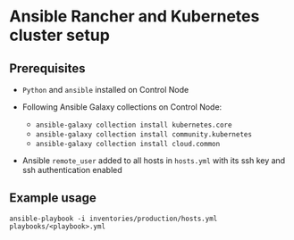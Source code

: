 # Ansible Rancher and Kubernetes cluster setup

## Prerequisites

- `Python` and `ansible` installed on Control Node
- Following Ansible Galaxy collections on Control Node:
    - `ansible-galaxy collection install kubernetes.core`
    - `ansible-galaxy collection install community.kubernetes`
    - `ansible-galaxy collection install cloud.common`

- Ansible `remote_user` added to all hosts in `hosts.yml` with its ssh key and ssh authentication enabled

## Example usage

`ansible-playbook -i inventories/production/hosts.yml playbooks/<playbook>.yml`
